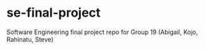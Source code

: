 # se-final-project
Software Engineering final project repo for Group 19 (Abigail, Kojo, Rahinatu, Steve)
